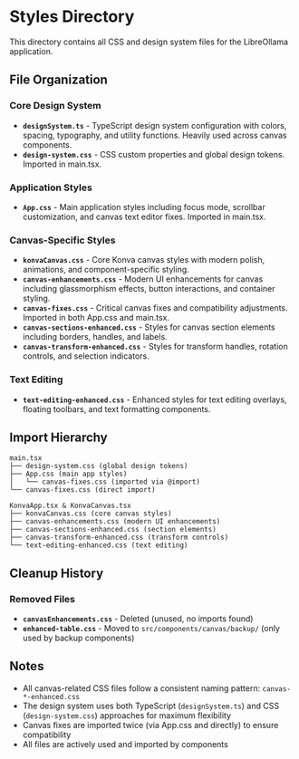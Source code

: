 # Styles Directory

This directory contains all CSS and design system files for the LibreOllama application.

## File Organization

### Core Design System
- **`designSystem.ts`** - TypeScript design system configuration with colors, spacing, typography, and utility functions. Heavily used across canvas components.
- **`design-system.css`** - CSS custom properties and global design tokens. Imported in main.tsx.

### Application Styles
- **`App.css`** - Main application styles including focus mode, scrollbar customization, and canvas text editor fixes. Imported in main.tsx.

### Canvas-Specific Styles
- **`konvaCanvas.css`** - Core Konva canvas styles with modern polish, animations, and component-specific styling.
- **`canvas-enhancements.css`** - Modern UI enhancements for canvas including glassmorphism effects, button interactions, and container styling.
- **`canvas-fixes.css`** - Critical canvas fixes and compatibility adjustments. Imported in both App.css and main.tsx.
- **`canvas-sections-enhanced.css`** - Styles for canvas section elements including borders, handles, and labels.
- **`canvas-transform-enhanced.css`** - Styles for transform handles, rotation controls, and selection indicators.

### Text Editing
- **`text-editing-enhanced.css`** - Enhanced styles for text editing overlays, floating toolbars, and text formatting components.

## Import Hierarchy

```
main.tsx
├── design-system.css (global design tokens)
├── App.css (main app styles)
│   └── canvas-fixes.css (imported via @import)
└── canvas-fixes.css (direct import)

KonvaApp.tsx & KonvaCanvas.tsx
├── konvaCanvas.css (core canvas styles)
├── canvas-enhancements.css (modern UI enhancements)
├── canvas-sections-enhanced.css (section elements)
├── canvas-transform-enhanced.css (transform controls)
└── text-editing-enhanced.css (text editing)
```

## Cleanup History

### Removed Files
- **`canvasEnhancements.css`** - Deleted (unused, no imports found)
- **`enhanced-table.css`** - Moved to `src/components/canvas/backup/` (only used by backup components)

## Notes

- All canvas-related CSS files follow a consistent naming pattern: `canvas-*-enhanced.css`
- The design system uses both TypeScript (`designSystem.ts`) and CSS (`design-system.css`) approaches for maximum flexibility
- Canvas fixes are imported twice (via App.css and directly) to ensure compatibility
- All files are actively used and imported by components